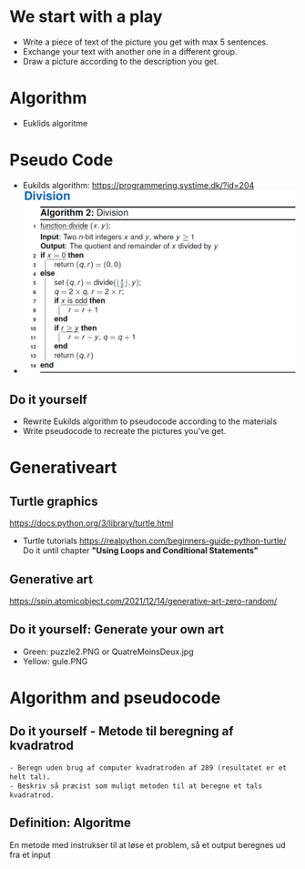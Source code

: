 # We start with a play
- Write a piece of text of the picture you get with max 5 sentences.
- Exchange your text with another one in a different group. 
- Draw a picture according to the description you get. 




# Algorithm


- Euklids algoritme 

# Pseudo Code
- Eukilds algorithm: https://programmering.systime.dk/?id=204
- ![Division](https://github.com/FuRong1213-vibenshus/Generativeart/blob/12moduler/pseudocode.jpg)


## Do it yourself 
- Rewrite Eukilds algorithm to pseudocode according to the materials
- Write pseudocode to recreate the pictures you've get. 


# Generativeart

## Turtle graphics
https://docs.python.org/3/library/turtle.html
- Turtle tutorials 
https://realpython.com/beginners-guide-python-turtle/
Do it until chapter **"Using Loops and Conditional Statements"**

## Generative art
https://spin.atomicobject.com/2021/12/14/generative-art-zero-random/

## Do it yourself: Generate your own art 
- Green: puzzle2.PNG or QuatreMoinsDeux.jpg
- Yellow: gule.PNG



# Algorithm and pseudocode
## Do it yourself -  Metode til beregning af kvadratrod
    - Beregn uden brug af computer kvadratroden af 289 (resultatet er et helt tal).
    - Beskriv så præcist som muligt metoden til at beregne et tals kvadratrod. 

## Definition: Algoritme
En metode med instrukser til at løse et problem, så et output beregnes ud fra et input

